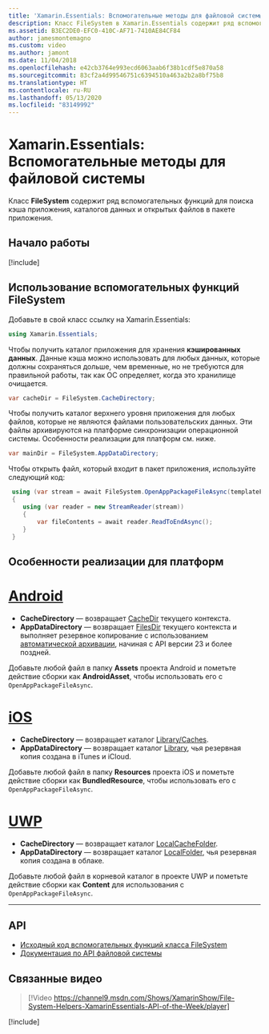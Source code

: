 ```yaml
---
title: 'Xamarin.Essentials: Вспомогательные методы для файловой системы'
description: Класс FileSystem в Xamarin.Essentials содержит ряд вспомогательных функций для поиска кэша приложения, каталогов данных и открытых файлов в пакете приложения.
ms.assetid: B3EC2DE0-EFC0-410C-AF71-7410AE84CF84
author: jamesmontemagno
ms.custom: video
ms.author: jamont
ms.date: 11/04/2018
ms.openlocfilehash: e42cb3764e993ecd6063aab6f38b1cdf5e870a58
ms.sourcegitcommit: 83cf2a4d99546751c6394510a463a2b2a8bf75b8
ms.translationtype: HT
ms.contentlocale: ru-RU
ms.lasthandoff: 05/13/2020
ms.locfileid: "83149992"
---
```

# <a name="xamarinessentials-file-system-helpers"></a>Xamarin.Essentials: Вспомогательные методы для файловой системы

Класс **FileSystem** содержит ряд вспомогательных функций для поиска кэша приложения, каталогов данных и открытых файлов в пакете приложения.

## <a name="get-started"></a>Начало работы

[!include[](~/essentials/includes/get-started.md)]

## <a name="using-file-system-helpers"></a>Использование вспомогательных функций FileSystem

Добавьте в свой класс ссылку на Xamarin.Essentials:

```csharp
using Xamarin.Essentials;
```

Чтобы получить каталог приложения для хранения **кэшированных данных**. Данные кэша можно использовать для любых данных, которые должны сохраняться дольше, чем временные, но не требуются для правильной работы, так как ОС определяет, когда это хранилище очищается.

```csharp
var cacheDir = FileSystem.CacheDirectory;
```

Чтобы получить каталог верхнего уровня приложения для любых файлов, которые не являются файлами пользовательских данных. Эти файлы архивируются на платформе синхронизации операционной системы. Особенности реализации для платформ см. ниже.

```csharp
var mainDir = FileSystem.AppDataDirectory;
```

Чтобы открыть файл, который входит в пакет приложения, используйте следующий код:

```csharp
 using (var stream = await FileSystem.OpenAppPackageFileAsync(templateFileName))
 {
    using (var reader = new StreamReader(stream))
    {
        var fileContents = await reader.ReadToEndAsync();
    }
 }
```

## <a name="platform-implementation-specifics"></a>Особенности реализации для платформ

# <a name="android"></a>[Android](#tab/android)

- **CacheDirectory** — возвращает [CacheDir](https://developer.android.com/reference/android/content/Context.html#getCacheDir) текущего контекста.
- **AppDataDirectory** — возвращает [FilesDir](https://developer.android.com/reference/android/content/Context.html#getFilesDir) текущего контекста и выполняет резервное копирование с использованием [автоматической архивации](https://developer.android.com/guide/topics/data/autobackup.html), начиная с API версии 23 и более поздней.

Добавьте любой файл в папку **Assets** проекта Android и пометьте действие сборки как **AndroidAsset**, чтобы использовать его с `OpenAppPackageFileAsync`.

# <a name="ios"></a>[iOS](#tab/ios)

- **CacheDirectory** — возвращает каталог [Library/Caches](https://developer.apple.com/library/content/documentation/FileManagement/Conceptual/FileSystemProgrammingGuide/FileSystemOverview/FileSystemOverview.html).
- **AppDataDirectory** — возвращает каталог [Library](https://developer.apple.com/library/content/documentation/FileManagement/Conceptual/FileSystemProgrammingGuide/FileSystemOverview/FileSystemOverview.html), чья резервная копия создана в iTunes и iCloud.

Добавьте любой файл в папку **Resources** проекта iOS и пометьте действие сборки как **BundledResource**, чтобы использовать его с `OpenAppPackageFileAsync`.

# <a name="uwp"></a>[UWP](#tab/uwp)

- **CacheDirectory** — возвращает каталог [LocalCacheFolder](https://docs.microsoft.com/uwp/api/windows.storage.applicationdata.localcachefolder#Windows_Storage_ApplicationData_LocalCacheFolder).
- **AppDataDirectory** — возвращает каталог [LocalFolder](https://docs.microsoft.com/uwp/api/windows.storage.applicationdata.localfolder#Windows_Storage_ApplicationData_LocalFolder), чья резервная копия создана в облаке.

Добавьте любой файл в корневой каталог в проекте UWP и пометьте действие сборки как **Content** для использования с `OpenAppPackageFileAsync`.

--------------

## <a name="api"></a>API

- [Исходный код вспомогательных функций класса FileSystem](https://github.com/xamarin/Essentials/tree/master/Xamarin.Essentials/FileSystem)
- [Документация по API файловой системы](xref:Xamarin.Essentials.FileSystem)

## <a name="related-video"></a>Связанные видео

> [!Video https://channel9.msdn.com/Shows/XamarinShow/File-System-Helpers-XamarinEssentials-API-of-the-Week/player]

[!include[](~/essentials/includes/xamarin-show-essentials.md)]
